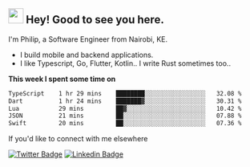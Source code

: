 <h2><img src="https://slackmojis.com/emojis/3643-cool-doge/download" width="30"/> Hey! Good to see you here.</h2>

<p>I'm Philip, a Software Engineer from Nairobi, KE. 

- I build mobile and backend applications.
- I like Typescript, Go, Flutter, Kotlin.. I write Rust sometimes too..</p>

**This week I spent some time on**
<!--START_SECTION:waka-->

```txt
TypeScript    1 hr 29 mins    ████████░░░░░░░░░░░░░░░░░   32.08 %
Dart          1 hr 24 mins    ███████▓░░░░░░░░░░░░░░░░░   30.31 %
Lua           29 mins         ██▓░░░░░░░░░░░░░░░░░░░░░░   10.42 %
JSON          21 mins         ██░░░░░░░░░░░░░░░░░░░░░░░   07.88 %
Swift         20 mins         ██░░░░░░░░░░░░░░░░░░░░░░░   07.36 %
```

<!--END_SECTION:waka-->

If you'd like to connect with me elsewhere

[![Twitter Badge](https://img.shields.io/badge/-Twitter-1ca0f1?style=flat-square&labelColor=1ca0f1&logo=twitter&logoColor=white&link=https://twitter.com/_diogorodrigues)](https://twitter.com/kimathiphil)  [![Linkedin Badge](https://img.shields.io/badge/-LinkedIn-blue?style=flat-square&logo=Linkedin&logoColor=white&link=https://www.linkedin.com/in/philip-kimathi-2604a9114/)](https://www.linkedin.com/in/philip-kimathi-2604a9114/)

